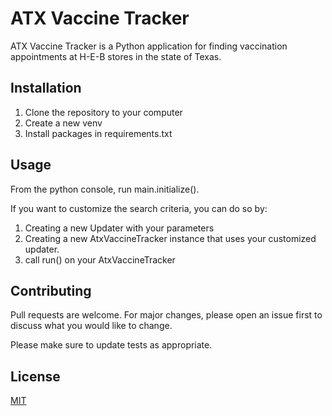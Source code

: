 # ATX Vaccine Tracker

ATX Vaccine Tracker is a Python application for finding vaccination appointments at H-E-B stores in the state of Texas.

## Installation


1. Clone the repository to your computer
2. Create a new venv
3. Install packages in requirements.txt

## Usage

From the python console, run main.initialize().

If you want to customize the search criteria, you can do so by:

1. Creating a new Updater with your parameters
2. Creating a new AtxVaccineTracker instance that uses your customized updater.
3. call run() on your AtxVaccineTracker

## Contributing
Pull requests are welcome. For major changes, please open an issue first to discuss what you would like to change.

Please make sure to update tests as appropriate.

## License
[MIT](https://choosealicense.com/licenses/mit/)